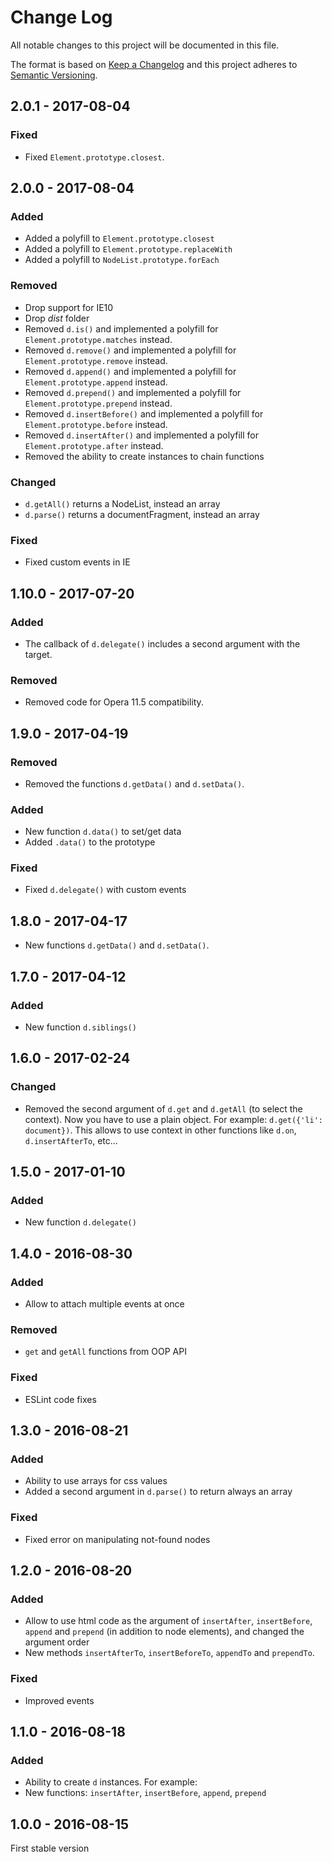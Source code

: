 # Change Log
All notable changes to this project will be documented in this file.

The format is based on [Keep a Changelog](http://keepachangelog.com/) 
and this project adheres to [Semantic Versioning](http://semver.org/).

## 2.0.1 - 2017-08-04

### Fixed

* Fixed `Element.prototype.closest`.

## 2.0.0 - 2017-08-04

### Added

* Added a polyfill to `Element.prototype.closest`
* Added a polyfill to `Element.prototype.replaceWith`
* Added a polyfill to `NodeList.prototype.forEach`

### Removed

* Drop support for IE10
* Drop *dist* folder
* Removed `d.is()` and implemented a polyfill for `Element.prototype.matches` instead.
* Removed `d.remove()` and implemented a polyfill for `Element.prototype.remove` instead.
* Removed `d.append()` and implemented a polyfill for `Element.prototype.append` instead.
* Removed `d.prepend()` and implemented a polyfill for `Element.prototype.prepend` instead.
* Removed `d.insertBefore()` and implemented a polyfill for `Element.prototype.before` instead.
* Removed `d.insertAfter()` and implemented a polyfill for `Element.prototype.after` instead.
* Removed the ability to create instances to chain functions

### Changed

* `d.getAll()` returns a NodeList, instead an array
* `d.parse()` returns a documentFragment, instead an array

### Fixed

* Fixed custom events in IE

## 1.10.0 - 2017-07-20

### Added

* The callback of `d.delegate()` includes a second argument with the target.

### Removed

* Removed code for Opera 11.5 compatibility.

## 1.9.0 - 2017-04-19

### Removed

* Removed the functions `d.getData()` and `d.setData()`.

### Added

* New function `d.data()` to set/get data
* Added `.data()` to the prototype

### Fixed

* Fixed `d.delegate()` with custom events

## 1.8.0 - 2017-04-17

* New functions `d.getData()` and `d.setData()`.

## 1.7.0 - 2017-04-12

### Added

* New function `d.siblings()`

## 1.6.0 - 2017-02-24

### Changed

* Removed the second argument of `d.get` and `d.getAll` (to select the context). Now you have to use a plain object. For example: `d.get({'li': document})`. This allows to use context in other functions like `d.on`, `d.insertAfterTo`, etc...

## 1.5.0 - 2017-01-10

### Added

* New function `d.delegate()`

## 1.4.0 - 2016-08-30

### Added

* Allow to attach multiple events at once

### Removed

* `get` and `getAll` functions from OOP API

### Fixed

* ESLint code fixes

## 1.3.0 - 2016-08-21

### Added

* Ability to use arrays for css values
* Added a second argument in `d.parse()` to return always an array

### Fixed

* Fixed error on manipulating not-found nodes

## 1.2.0 - 2016-08-20

### Added

* Allow to use html code as the argument of `insertAfter`, `insertBefore`, `append` and `prepend` (in addition to node elements), and changed the argument order
* New methods `insertAfterTo`, `insertBeforeTo`, `appendTo` and `prependTo`.

### Fixed

* Improved events

## 1.1.0 - 2016-08-18

### Added

* Ability to create `d` instances. For example:
* New functions: `insertAfter`, `insertBefore`, `append`, `prepend`

## 1.0.0 - 2016-08-15

First stable version